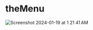 # theMenu
![Screenshot 2024-01-19 at 1 21 41 AM](https://github.com/Natkuma01/theMenu/assets/116412010/fe68372e-2de4-45f3-a50b-c2a24c136cfd)
